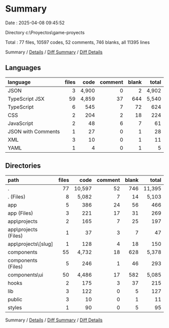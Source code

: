 # Summary

Date : 2025-04-08 09:45:52

Directory c:\\Proyectos\\game-proyects

Total : 77 files,  10597 codes, 52 comments, 746 blanks, all 11395 lines

Summary / [Details](details.md) / [Diff Summary](diff.md) / [Diff Details](diff-details.md)

## Languages
| language | files | code | comment | blank | total |
| :--- | ---: | ---: | ---: | ---: | ---: |
| JSON | 3 | 4,900 | 0 | 2 | 4,902 |
| TypeScript JSX | 59 | 4,859 | 37 | 644 | 5,540 |
| TypeScript | 6 | 545 | 7 | 72 | 624 |
| CSS | 2 | 204 | 2 | 18 | 224 |
| JavaScript | 2 | 48 | 6 | 7 | 61 |
| JSON with Comments | 1 | 27 | 0 | 1 | 28 |
| XML | 3 | 10 | 0 | 1 | 11 |
| YAML | 1 | 4 | 0 | 1 | 5 |

## Directories
| path | files | code | comment | blank | total |
| :--- | ---: | ---: | ---: | ---: | ---: |
| . | 77 | 10,597 | 52 | 746 | 11,395 |
| . (Files) | 8 | 5,082 | 7 | 14 | 5,103 |
| app | 5 | 386 | 24 | 56 | 466 |
| app (Files) | 3 | 221 | 17 | 31 | 269 |
| app\\projects | 2 | 165 | 7 | 25 | 197 |
| app\\projects (Files) | 1 | 37 | 3 | 7 | 47 |
| app\\projects\\[slug] | 1 | 128 | 4 | 18 | 150 |
| components | 55 | 4,732 | 18 | 628 | 5,378 |
| components (Files) | 5 | 246 | 1 | 46 | 293 |
| components\\ui | 50 | 4,486 | 17 | 582 | 5,085 |
| hooks | 2 | 175 | 3 | 37 | 215 |
| lib | 3 | 122 | 0 | 5 | 127 |
| public | 3 | 10 | 0 | 1 | 11 |
| styles | 1 | 90 | 0 | 5 | 95 |

Summary / [Details](details.md) / [Diff Summary](diff.md) / [Diff Details](diff-details.md)